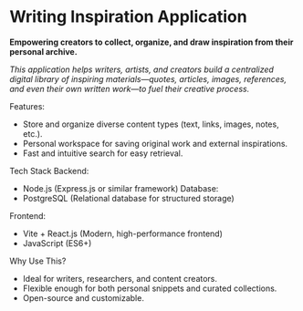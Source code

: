# Writing Inspiration Application

**Empowering creators to collect, organize, and draw inspiration from their personal archive.**

*This application helps writers, artists, and creators build a centralized digital library of inspiring materials—quotes, articles, images, references, and even their own written work—to fuel their creative process.*

Features:
   - Store and organize diverse content types (text, links, images, notes, etc.).
   - Personal workspace for saving original work and external inspirations.
   - Fast and intuitive search for easy retrieval.

Tech Stack
Backend:
   - Node.js (Express.js or similar framework)
Database:
   - PostgreSQL (Relational database for structured storage)
     
Frontend:
   - Vite + React.js (Modern, high-performance frontend)
   - JavaScript (ES6+)

Why Use This?
   - Ideal for writers, researchers, and content creators.
   - Flexible enough for both personal snippets and curated collections.
   - Open-source and customizable.
